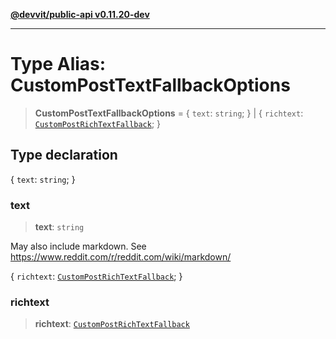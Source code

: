 [**@devvit/public-api v0.11.20-dev**](../../README.md)

---

# Type Alias: CustomPostTextFallbackOptions

> **CustomPostTextFallbackOptions** = \{ `text`: `string`; \} \| \{ `richtext`: [`CustomPostRichTextFallback`](CustomPostRichTextFallback.md); \}

## Type declaration

\{ `text`: `string`; \}

### text

> **text**: `string`

May also include markdown. See https://www.reddit.com/r/reddit.com/wiki/markdown/

\{ `richtext`: [`CustomPostRichTextFallback`](CustomPostRichTextFallback.md); \}

### richtext

> **richtext**: [`CustomPostRichTextFallback`](CustomPostRichTextFallback.md)
